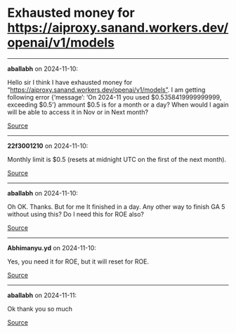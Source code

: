 # Exhausted money for https://aiproxy.sanand.workers.dev/openai/v1/models


---

**aballabh** on 2024-11-10:

Hello sir I think I have exhausted money for “https://aiproxy.sanand.workers.dev/openai/v1/models”. I am getting following error
{‘message’: ‘On 2024-11 you used $0.5358419999999999, exceeding $0.5’}
ammount $0.5 is for a month or a day? When would I again will be able to access it in Nov or in Next month?

[Source](https://discourse.onlinedegree.iitm.ac.in/t/exhausted-money-for-https-aiproxy-sanand-workers-dev-openai-v1-models/156015/1)

---

**22f3001210** on 2024-11-10:

Monthly limit is $0.5 (resets at midnight UTC on the first of the next month).

[Source](https://discourse.onlinedegree.iitm.ac.in/t/exhausted-money-for-https-aiproxy-sanand-workers-dev-openai-v1-models/156015/2)

---

**aballabh** on 2024-11-10:

Oh OK. Thanks.
But for me It finished in a day.
Any other way to finish GA 5 without using this?
Do I need  this for ROE also?

[Source](https://discourse.onlinedegree.iitm.ac.in/t/exhausted-money-for-https-aiproxy-sanand-workers-dev-openai-v1-models/156015/3)

---

**Abhimanyu.yd** on 2024-11-10:

Yes, you need it for ROE, but it will reset for ROE.

[Source](https://discourse.onlinedegree.iitm.ac.in/t/exhausted-money-for-https-aiproxy-sanand-workers-dev-openai-v1-models/156015/4)

---

**aballabh** on 2024-11-11:

Ok thank you so much

[Source](https://discourse.onlinedegree.iitm.ac.in/t/exhausted-money-for-https-aiproxy-sanand-workers-dev-openai-v1-models/156015/5)